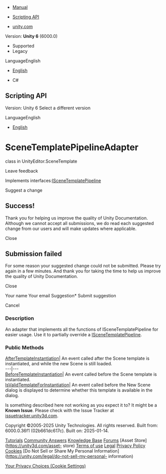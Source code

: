 [ ]()

  * [Manual](../Manual/index.html)
  * [Scripting API](../ScriptReference/index.html)

  * [unity.com](https://unity.com/)

Version: **Unity 6** (6000.0)

  * Supported
  * Legacy

LanguageEnglish

  * [English]()

  * C#

[ ](https://docs.unity3d.com)

## Scripting API

Version: Unity 6 Select a different version

LanguageEnglish

  * [English]()

# SceneTemplatePipelineAdapter

class in UnityEditor.SceneTemplate

Leave feedback

  

Implements
interfaces:[ISceneTemplatePipeline](SceneTemplate.ISceneTemplatePipeline.html)

Suggest a change

## Success!

Thank you for helping us improve the quality of Unity Documentation. Although
we cannot accept all submissions, we do read each suggested change from our
users and will make updates where applicable.

Close

## Submission failed

For some reason your suggested change could not be submitted. Please <a>try
again</a> in a few minutes. And thank you for taking the time to help us
improve the quality of Unity Documentation.

Close

Your name Your email Suggestion* Submit suggestion

Cancel

[ ]()

### Description

An adapter that implements all the functions of ISceneTemplatePipeline for
easier usage. Use it to partially override a
[ISceneTemplatePipeline](SceneTemplate.ISceneTemplatePipeline.html).

### Public Methods

[AfterTemplateInstantiation](SceneTemplate.SceneTemplatePipelineAdapter.AfterTemplateInstantiation.html)|
An event called after the Scene template is instantiated, and while the new
Scene is still loaded.  
---|---  
[BeforeTemplateInstantiation](SceneTemplate.SceneTemplatePipelineAdapter.BeforeTemplateInstantiation.html)|
An event called before the Scene template is instantiated.  
[IsValidTemplateForInstantiation](SceneTemplate.SceneTemplatePipelineAdapter.IsValidTemplateForInstantiation.html)|
An event called before the New Scene dialog is displayed to determine whether
this template is available in the dialog.  
  
Is something described here not working as you expect it to? It might be a
**Known Issue**. Please check with the Issue Tracker at
[issuetracker.unity3d.com](https://issuetracker.unity3d.com).

Copyright ©2005-2025 Unity Technologies. All rights reserved. Built from:
6000.0.36f1 (02b661dc617c). Built on: 2025-01-14.

[Tutorials](https://unity3d.com/learn) [Community
Answers](https://answers.unity3d.com) [Knowledge
Base](https://support.unity3d.com/hc/en-us)
[Forums](https://forum.unity3d.com) [Asset Store](https://unity3d.com/asset-
store) [Terms of use](https://docs.unity3d.com/Manual/TermsOfUse.html)
[Legal](https://unity.com/legal) [Privacy
Policy](https://unity.com/legal/privacy-policy)
[Cookies](https://unity.com/legal/cookie-policy) [Do Not Sell or Share My
Personal Information](https://unity.com/legal/do-not-sell-my-personal-
information)

[Your Privacy Choices (Cookie Settings)](javascript:void\(0\);)

